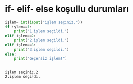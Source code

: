 # if- elif- else koşullu durumları


```python
işlem= int(input("işlem seçiniz."))
if işlem==1:
    print("1.işlem seçildi.")
elif işlem==2:
    print("2.işlem seçildi.")
elif işlem==3:
    print("3.işlem seçildi.")
else:
    print("Geçersiz işlem!")
        
```

    işlem seçiniz.2
    2.işlem seçildi.
    


```python

```

